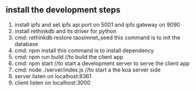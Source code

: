 ## install the development steps

1. install ipfs and set ipfs api port on 5001 and ipfs gateway on 9090
2. install rethinkdb and its driver for python
3. cmd: rethinkdb restore taosimnet_seed 
this command is to init the database
4. cmd: npm install
this command is to install dependency
5. cmd: npm run build //to build the client app 
6. cmd: npm start //to start a development server to serve the client app
7. cmd: node ./server/index.js //to start a the koa server side
8. server listen on localhost:8361
9. client listen on localhost:3000